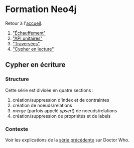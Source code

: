---
---
# Formation Neo4j

Retour à l'[accueil](..).

 1. ["Échauffement"](../basics/)
 1. ["API unitaires"](../core_api/)
 1. ["Traversées"](../traversal/)
 1. ["Cypher en lecture"](../cypher_reading/)
 
## Cypher en écriture

### Structure

Cette série est divisée en quatre sections :

1. création/suppression d'index et de contraintes
1. création de noeuds/relations
1. *merge* (parfois appelé *upsert*) de noeuds/relations
1. création/suppression de propriétés et de labels

### Contexte

Voir les explications de la [série précédente](../cypher_reading/) sur Doctor Who.